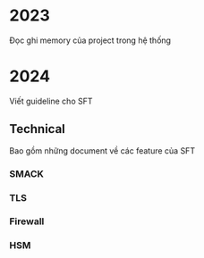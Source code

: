 # 2023
Đọc ghi memory của project trong hệ thống

# 2024
Viết guideline cho SFT

## Technical
Bao gồm những document về các feature của SFT
### SMACK

### TLS

### Firewall

### HSM